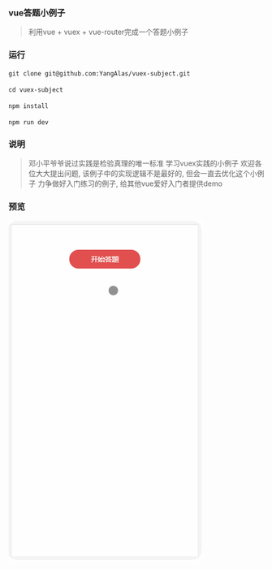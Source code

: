 ### vue答题小例子

> 利用vue + vuex + vue-router完成一个答题小例子

### 运行
```
git clone git@github.com:YangAlas/vuex-subject.git

cd vuex-subject

npm install

npm run dev

```

### 说明

> 邓小平爷爷说过实践是检验真理的唯一标准
> 学习vuex实践的小例子
> 欢迎各位大大提出问题, 该例子中的实现逻辑不是最好的, 但会一直去优化这个小例子
> 力争做好入门练习的例子, 给其他vue爱好入门者提供demo

### 预览

<img src="static/doc.gif">
